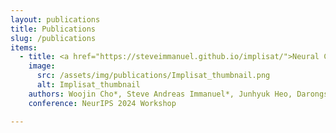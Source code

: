 ```yaml
---
layout: publications
title: Publications
slug: /publications
items:
  - title: <a href="https://steveimmanuel.github.io/implisat/">Neural Compression for Multispectral Satellite Images</a>
    image:
      src: /assets/img/publications/Implisat_thumbnail.png
      alt: Implisat_thumbnail
    authors: Woojin Cho*, Steve Andreas Immanuel*, Junhyuk Heo, Darongsae Kwon
    conference: NeurIPS 2024 Workshop

---
```

<br />
<br />